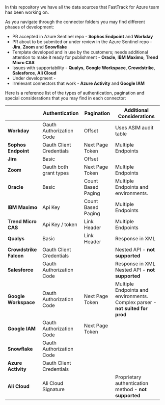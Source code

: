In this repository we have all the data sources that FastTrack for Azure team has been working on. 

As you navigate through the connector folders you may find different phases of development:
  * PR accepted in Azure Sentinel repo - **Sophos Endpoint** and **Workday**
  * PR about to be submited or under review in the Azure Sentinel repo - **Jira**, **Zoom** and **Snowflake**
  * Template developed and in use by the customers; needs additional attention to make it ready for publishment - **Oracle**, **IBM Maximo**, **Trend Micro CAS**
  * Issues with supportability - **Qualys**, **Google Workspace**, **Crowdstrike**, **Salesforce**, **Ali Cloud**
  * Under development - 
  * Irrelevant connectors that work - **Azure Activity** and **Google IAM**

Here is a reference list of the types of authentication, pagination and special considerations that you may find in each connector:

|                        | Authentication              | Pagination         | Additional Considerations                             |
|------------------------|-----------------------------|--------------------|-------------------------------------------------------|
| **Workday**            | Oauth Authorization Code    | Offset             | Uses ASIM audit table                                 |
| **Sophos Endpoint**    | Oauth Client Credentials    | Next Page Token    | Multiple Endpoints                                    |
| **Jira**               | Basic                       | Offset             |                                                       |
| **Zoom**               | Oauth both grant types      | Next Page Token    | Multiple Endpoints                                    |
| **Oracle**             | Basic                       | Count Based Paging | Multiple Endpoints and environments.                  |
| **IBM Maximo**         | Api Key                     | Count Based Paging | Multiple Endpoints                                    |
| **Trend Micro CAS**    | Api Key / token             | Link Header        | Multiple Endpoints                                    |
| **Qualys**             | Basic                       | Link Header        | Response in XML                                       |
| **Crowdstrike Falcon** | Oauth Client Credentials    |                    | Nested API - **not supported**                        |
| **Salesforce**         | Oauth Authorization Code    |                    | Response in XML Nested API - **not supported**        |
| **Google Workspace**   | Oauth Authorization Code    | Next Page Token    | Multiple Endpoints and environments. Complex parser - **not suited for prod**              |
| **Google IAM**         | Oauth Authorization Code    | Next Page Token    |                                                       |
| **Snowflake**          | Oauth Authorization Code    |                    |                                                       |
| **Azure Activity**     | Oauth Client Credentials    |                    |                                                       |
| **Ali Cloud**          | Ali Cloud Signature         |                    | Proprietary authentication method - **not supported** |
